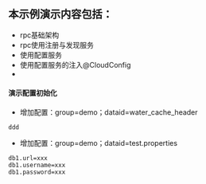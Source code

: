 ## 本示例演示内容包括：

* rpc基础架构
* rpc使用注册与发现服务
* 使用配置服务
* 使用配置服务的注入@CloudConfig
* 


#### 演示配置初始化

* 增加配置：group=demo；dataid=water_cache_header
```
ddd
```

* 增加配置：group=demo；dataid=test.properties
```
db1.url=xxx
db1.username=xxx
db1.password=xxx
```
  
  